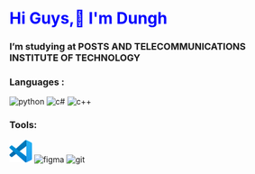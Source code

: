 <h1 style="color: blue;">Hi Guys,👋 I'm Dungh</h1>
<h3>I’m  studying at POSTS AND TELECOMMUNICATIONS INSTITUTE OF TECHNOLOGY</h3>
<h3>Languages :</h3>
  <div> 
    <img src="https://images.icon-icons.com/2699/PNG/512/python_logo_icon_168886.png" alt="python" width="48" height="48"/> 
    <img src="https://banner2.cleanpng.com/20180831/iua/kisspng-c-programming-language-logo-microsoft-visual-stud-atlas-portfolio-1713945971245.webp" alt="c#" width="50" height="50"/>  
    <img src="https://www.freeiconspng.com/uploads/c--logo-icon-0.png" alt="c++" width="50" height="50"/>
    
  </div>
<h3>Tools:</h3>
  <div>
    <img src="https://raw.githubusercontent.com/devicons/devicon/master/icons/vscode/vscode-original.svg" alt="javascript" width="40" height="40"/>
    <img src="https://www.vectorlogo.zone/logos/figma/figma-icon.svg" alt="figma" width="40" height="40"/> 
    <img src="https://www.vectorlogo.zone/logos/git-scm/git-scm-icon.svg" alt="git" width="40" height="40"/>
  </div>
